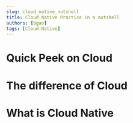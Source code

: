 ```yaml
---
slug: cloud_native_nutshell
title: Cloud Native Practice in a nutshell
authors: [bgao]
tags: [Cloud-Native]
---
```



# Quick Peek on Cloud

# The difference of Cloud

# What is Cloud Native